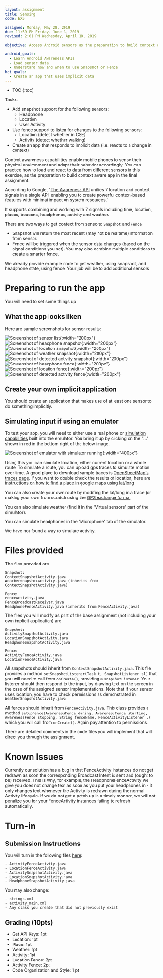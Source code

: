 ```yaml
---
layout: assignment
title: Sensing
code: EX5

assigned: Monday, May 28, 2019
due: 11:59 PM Friday, June 3, 2019
revised: 2:01 PM Wednesday, April 10, 2019

objective: Access Android sensors as the preparation to build context aware application.

android_goals:
  - Learn Android Awareness APIs
  - Load sensor data
  - Understand how and when to use Snapshot or Fence
hci_goals:
  - Create an app that uses implicit data
---
```


- TOC
{:toc}

Tasks:
- Add snapshot support for the following sensors:
  - Headphone
  - Location
  - User Activity
- Use fence support to listen for changes to the following sensors:
  - Location (detect whether in CSE)
  - Activity (detect whether walking)
- Create an app that responds to implicit data (i.e. reacts to a change in context)

Context awareness capabilities enable mobile phones to sense their physical environment and adapt their behavior accordingly. You can practice how to load and react to data from different sensors in this exercise, as the preparation to build context aware app in the final assignment. 

According to Google, "[The Awareness API](https://developers.google.com/awareness/) unifies 7 location and context signals in a single API, enabling you to create powerful context-based features with minimal impact on system resources."

It supports combining and working with 7 signals including time, location, places, beacons, headphones, activity and weather. 

There are two ways to get context from sensors: `Snapshot` and `Fence`
- Snapshot will return the most recent (may not be realtime) information from sensor.
- Fence will be triggered when the sensor data changes (based on the signal conditions you set). You may also combine multiple conditions to create a smarter fence.

We already provide example code to get weather, using snapshot, and headphone state, using fence. Your job will be to add additional sensors

# Preparing to run the app
You will need to set some things up

<!--
## Get your API Key

Follow the ["Quick Guide"](https://developers.google.com/places/web-service/get-api-key)
To use this guide, you will be asked at some point about whether you want to create a new app (the answer is yes, name it something like cse340-LaughingChipmunks, or whatever your repository name is, the names have to be unique).

You'll be asked to set up a billing account. However, for the minor use in this class, it shouldn't cost you anything. If this is a problem at all (e.g. you don't have a credit card), please reach out privately on Piazza.

When the interface gives you your API key **copy it and don't lose it**. That is the only time you'll ever see it for security reasons, you'll have to create a new app if you lose it.

When you have your API key, go to your android manifest and paste it in between the quotation marks labeled API_KEY.

```xml
<meta-data
     android:name="com.google.android.geo.API_KEY"
     android:value="YOUR KEY HERE"/>
```	    

## For advanced awareness things (optional)

You'll need to enable one more API than the automated quick guide does for you. This is the *awareness api*. To enable it, search for it in the search bar as shown here:

![Screenshot of awareness search](sensing/apisearch.png)

Click on the search result, and select **Enable.** You'll then need to click on the **Create Credentials** button and create credentials. Again, you'll get an API string which you'll need to add to your manifest, in the other API KEY meta data (just below the geo one). 
-->

## What the app looks liken

Here are sample screenshots for sensor results:

![Screenshot of sensor list](sensing/1.png){:width="200px"}
![Screenshot of headphone snapshot](sensing/2.png){:width="200px"}
![Screenshot of location snapshot](sensing/3.png){:width="200px"}
![Screenshot of weather snapshot](sensing/5.png){:width="200px"}
![Screenshot of detected activity snapshot](sensing/6.png){:width="200px"}
![Screenshot of headphone fence](sensing/7.png){:width="200px"}
![Screenshot of location fence](sensing/8.png){:width="200px"}
![Screenshot of detected activity fence](sensing/9.png){:width="200px"}


## Create your own implicit application
You should create an application that makes use of at least one sensor
to do something implicitly. 

## Simulating input if using an emulator
To test your app, you will need to either use a real phone or
[simulation
capabilities](https://developer.android.com/studio/run/emulator#extended)
built into the emulator. You bring it up by clicking on the "..."
shown in red in the bottom right of the below image.

![Screenshot of emulator with simulator running](sensing/simulator.png){:width="400px"}

Using this you can simulate location, either current location or a
whole route. To simulate a route, you can upload gps traces to
simulate motion over time. A 
good place to download sample traces is [OpenStreetMap's traces
page](https://www.openstreetmap.org/traces/). If you want to double
check the results of location, here are [instructions on how to find a
place in google maps using
lat/long](https://support.google.com/maps/answer/18539?co=GENIE.Platform%3DDesktop&hl=en)

You can also create your own route by modifing the lat/long in a trace
(or making your own from scratch using the [GPS exchange
format](https://en.wikipedia.org/wiki/GPS_Exchange_Format) 

You can also simulate weather (find it in the 'Virtual sensors' part
of the simulator). 

You can simulate headphones in the 'Microphone' tab of the simulator.

We have not found a way to simulate activity.

# Files provided
The files provided are 

```
Snapshot:
ContextSnapshotActivity.java
WeatherSnapshotActivity.java (inherits from ContextSnapshotActivity.java)

Fence:
FenceActivity.java
FenceBroadcastReceiver.java 
HeadphoneFenceActivity.java (inherits from FenceActivity.java)
```

The files you will modify as part of the base assignment (not including your own implicit application) are

```
Snapshot:
ActivitySnapshotActivity.java
LocationSnapshotActivity.java
HeadphoneSnapshotActivity.java

Fence:
ActivityFenceActivity.java
LocationFenceActivity.java
```

All snapshots should inherit from `ContextSnapshotActivity.java`. This
file provides a method `setSnapshotListener(Task t, SnapshotListener sl)` that you will need to
call from `onCreate()`, providing a `snapshotListener`. Your listener should then
respond to the input, by drawing text on the screen in the case of the
assigned sensor implementations. Note that if your sensor uses
location, you have to check permissions as demonstrated in `WeatherSnapshotActivity.java`

All fences should inherit from `FenceActivity.java`.
This class provides a method `setupFence(AwarenessFence during,
AwarenessFence starting, AwarenessFence stopping, String fenceName,
FenceActivityListener l)` which you will call from `onCreate()`. Again
pay attention to permissions. 

There are detailed comments in the code files you will implement that will direct you through the assignment.

# Known Issues
Currently our solution has a bug in that FenceActivity instances do not get redrawn as soon the corresponding Broadcast Intent is sent and (ought to be) received. This is why, for example, the HeadphoneFenceActivity we give you does not change text as soon as you put your headphones in - it only changes text whenever the Activity is redrawn during the normal Activity lifecycle. If we do not get a patch up in a timely manner, we will not penalize you for your FenceActivity instances failing to refresh automatically.

# Turn-in

## Submission Instructions

You will turn in the following files <a href="javascript:alert('Turn-in link pending assignment release');">here</a>:

```
- ActivityFenceActivity.java
- LocationFenceActivity.java
- ActivitySnapshotActivity.java
- LocationSnapshotActivity.java
- HeadphoneSnapshotActivity.java
```

You may also change:
```
- strings.xml
- activity_main.xml
- Any class you create that did not previously exist
```

## Grading (10pts)

- Get API Keys: 1pt
- Location: 1pt
- Place: 1pt
- Weather: 1pt
- Activity: 1pt
- Location Fence: 2pt
- Activity Fence: 2pt
- Code Organization and Style: 1 pt
